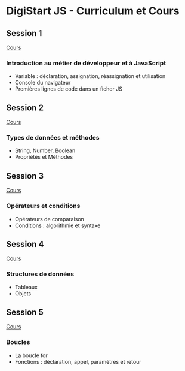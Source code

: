 # DigiStart JS - Curriculum et Cours

## Session 1

[Cours](https://docs.google.com/presentation/d/1o67BsSHaZUy5HKH8KJm013xOKa90nBrabZcyAihPYbg)

### Introduction au métier de développeur et à JavaScript

- Variable : déclaration, assignation, réassignation et utilisation
- Console du navigateur
- Premières lignes de code dans un ficher JS

## Session 2

[Cours](https://docs.google.com/presentation/d/1JTprNYt1R2b-e5bL7iW4Kk68UCxu_1xvCmL3i7XAe2w)

### Types de données et méthodes

- String, Number, Boolean
- Propriétés et Méthodes

## Session 3 

[Cours](https://docs.google.com/presentation/d/1m-ZtSIoqU-9aNhi4fjOY8CsHWUsYyXtwE6p0I5hp730)

### Opérateurs et conditions 

- Opérateurs de comparaison
- Conditions : algorithmie et syntaxe

## Session 4

[Cours](https://docs.google.com/presentation/d/1qvQXtGtv9NquuIBvutYXeV2fJVuHvXBsBdM6k0jnipI)

### Structures de données

- Tableaux
- Objets

## Session 5

[Cours](https://docs.google.com/presentation/d/1ImEzKNGYXV9cX0XDGFONn_QTXGec7eEkhGLFkVW-_54)

### Boucles 

- La boucle for
- Fonctions : déclaration, appel, paramètres et retour
